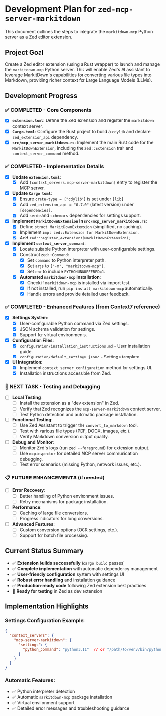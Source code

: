 # Development Plan for `zed-mcp-server-markitdown`

This document outlines the steps to integrate the `markitdown-mcp` Python server as a Zed editor extension.

## Project Goal

Create a Zed editor extension (using a Rust wrapper) to launch and manage the `markitdown-mcp` Python server. This will enable Zed's AI assistant to leverage MarkitDown's capabilities for converting various file types into Markdown, providing richer context for Large Language Models (LLMs).

## Development Progress

### ✅ **COMPLETED - Core Components**
- [x] **`extension.toml`**: Define the Zed extension and register the `markitdown` context server.
- [x] **`Cargo.toml`**: Configure the Rust project to build a `cdylib` and declare `zed_extension_api` dependency.
- [x] **`src/mcp_server_markitdown.rs`**: Implement the main Rust code for the `MarkitDownExtension`, including the `zed::Extension` trait and `context_server_command` method.

### ✅ **COMPLETED - Implementation Details**
- [x] **Update `extension.toml`**:
    - [x] Add `[context_servers.mcp-server-markitdown]` entry to register the MCP server.
- [x] **Update `Cargo.toml`**:
    - [x] Ensure `crate-type = ["cdylib"]` is set under `[lib]`.
    - [x] Add `zed_extension_api = "0.7.0"` (latest version) under `[dependencies]`.
    - [x] Add `serde` and `schemars` dependencies for settings support.
- [x] **Implement `MarkitDownExtension` in `src/mcp_server_markitdown.rs`**:
    - [x] Define `struct MarkitDownExtension` (simplified, no caching).
    - [x] Implement `impl zed::Extension for MarkitDownExtension`.
    - [x] Add `zed::register_extension!(MarkitDownExtension);`.
- [x] **Implement `context_server_command`**:
    - [x] Locate suitable Python interpreter with user-configurable settings.
    - [x] Construct `zed::Command`:
        - [x] Set `command` to Python interpreter path.
        - [x] Set `args` to `["-m", "markitdown-mcp"]`.
        - [x] Set `env` to include `PYTHONUNBUFFERED=1`.
    - [x] **Automated `markitdown-mcp` installation**:
        - [x] Check if `markitdown-mcp` is installed via import test.
        - [x] If not installed, run `pip install markitdown-mcp` automatically.
        - [x] Handle errors and provide detailed user feedback.

### ✅ **COMPLETED - Enhanced Features (from Context7 reference)**
- [x] **Settings System**:
    - [x] User-configurable Python command via Zed settings.
    - [x] JSON schema validation for settings.
    - [x] Support for virtual environments.
- [x] **Configuration Files**:
    - [x] `configuration/installation_instructions.md` - User installation guide.
    - [x] `configuration/default_settings.jsonc` - Settings template.
- [x] **UI Integration**:
    - [x] Implement `context_server_configuration` method for settings UI.
    - [x] Installation instructions accessible from Zed.

### 🔄 **NEXT TASK - Testing and Debugging**
- [ ] **Local Testing**:
    - [ ] Install the extension as a "dev extension" in Zed.
    - [ ] Verify that Zed recognizes the `mcp-server-markitdown` context server.
    - [ ] Test Python detection and automatic package installation.
- [ ] **Functional Testing**:
    - [ ] Use Zed Assistant to trigger the `convert_to_markdown` tool.
    - [ ] Test with various file types (PDF, DOCX, images, etc.).
    - [ ] Verify Markdown conversion output quality.
- [ ] **Debug and Monitor**:
    - [ ] Monitor Zed's logs (run `zed --foreground`) for extension output.
    - [ ] Use `mcpinspector` for detailed MCP server communication debugging.
    - [ ] Test error scenarios (missing Python, network issues, etc.).

### 📋 **FUTURE ENHANCEMENTS** (if needed)
- [ ] **Error Recovery**:
    - [ ] Better handling of Python environment issues.
    - [ ] Retry mechanisms for package installation.
- [ ] **Performance**:
    - [ ] Caching of large file conversions.
    - [ ] Progress indicators for long conversions.
- [ ] **Advanced Features**:
    - [ ] Custom conversion options (OCR settings, etc.).
    - [ ] Support for batch file processing.

## Current Status Summary

- ✅ **Extension builds successfully** (`cargo build` passes)
- ✅ **Complete implementation** with automatic dependency management
- ✅ **User-friendly configuration** system with settings UI
- ✅ **Robust error handling** and installation guidance
- ✅ **Production-ready code** following Zed extension best practices
- 🔄 **Ready for testing** in Zed as dev extension

## Implementation Highlights

### Settings Configuration Example:
```json
{
  "context_servers": {
    "mcp-server-markitdown": {
      "settings": {
        "python_command": "python3.11"  // or "/path/to/venv/bin/python"
      }
    }
  }
}
```

### Automatic Features:
- ✅ Python interpreter detection
- ✅ Automatic `markitdown-mcp` package installation
- ✅ Virtual environment support
- ✅ Detailed error messages and troubleshooting guidance